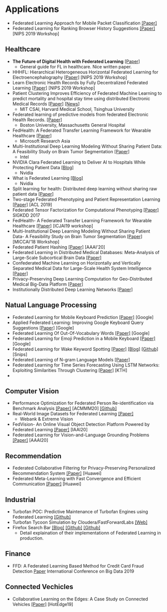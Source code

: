 # Applications

* Federated Learning Approach for Mobile Packet Classification [[Paper]](https://arxiv.org/abs/1907.13113)
* Federated Learning for Ranking Browser History Suggestions [[Paper]](https://arxiv.org/abs/1911.11807) [NIPS 2019 Workshop]

## Healthcare

* **The Future of Digital Health with Federated Learning** [[Paper]](https://www.nature.com/articles/s41746-020-00323-1)
  * General guide for FL in healthcare. Nice written paper.
* HHHFL: Hierarchical Heterogeneous Horizontal Federated Learning for Electroencephalography [[Paper]](https://arxiv.org/abs/1909.05784) [NIPS 2019 Workshop]
* Learn Electronic Health Records by Fully Decentralized Federated Learning [[Paper]](https://arxiv.org/abs/1912.01792) [NIPS 2019 Workshop]
* Patient Clustering Improves Efficiency of Federated Machine Learning to predict mortality and hospital stay time using distributed Electronic Medical Records [[Paper]](https://arxiv.org/ftp/arxiv/papers/1903/1903.09296.pdf) [[News]](https://venturebeat.com/2019/03/25/federated-learning-technique-predicts-hospital-stay-and-patient-mortality/)
  * MIT CSAI, Harvard Medical School, Tsinghua University
* Federated learning of predictive models from federated Electronic Health Records. [[Paper]](https://www.ncbi.nlm.nih.gov/pubmed/29500022)
  * Boston University, Massachusetts General Hospital
* FedHealth: A Federated Transfer Learning Framework for Wearable Healthcare [[Paper]](https://arxiv.org/pdf/1907.09173.pdf)
  * Microsoft Research Asia
* Multi-Institutional Deep Learning Modeling Without Sharing Patient Data: A Feasibility Study on Brain Tumor Segmentation [[Paper]](https://arxiv.org/pdf/1810.04304.pdf)
  * Intel
* NVIDIA Clara Federated Learning to Deliver AI to Hospitals While Protecting Patient Data [[Blog]](https://blogs.nvidia.com/blog/2019/12/01/clara-federated-learning/)
  * Nvidia
* What is Federated Learning [[Blog]](https://blogs.nvidia.com/blog/2019/10/13/what-is-federated-learning/)
  * Nvidia
* Split learning for health: Distributed deep learning without sharing raw patient data [[Paper]](https://arxiv.org/pdf/1812.00564)
* Two-stage Federated Phenotyping and Patient Representation Learning [[Paper]](https://www.aclweb.org/anthology/W19-5030.pdf) [ACL 2019]
* Federated Tensor Factorization for Computational Phenotyping [[Paper]](https://dl.acm.org/doi/10.1145/3097983.3098118) SIGKDD 2017
* FedHealth- A Federated Transfer Learning Framework for Wearable Healthcare [[Paper]](https://arxiv.org/abs/1907.09173) [ICJAI19 workshop]
* Multi-Institutional Deep Learning Modeling Without Sharing Patient Data- A Feasibility Study on Brain Tumor Segmentation [[Paper]](https://arxiv.org/abs/1810.04304) [MICCAI'18 Workshop]
* Federated Patient Hashing [[Paper]](https://aaai.org/ojs/index.php/AAAI/article/view/6121) [AAAI'20]
* Federated Learning in Distributed Medical Databases: Meta-Analysis of Large-Scale Subcortical Brain Data [[Paper]](https://arxiv.org/abs/1810.08553)
* Confederated Machine Learning on Horizontally and Vertically Separated Medical Data for Large-Scale Health System Intelligence [[Paper]](https://arxiv.org/abs/1910.02109)
* Privacy-Preserving Deep Learning Computation for Geo-Distributed Medical Big-Data Platform [[Paper]](http://www.cs.ucf.edu/~mohaisen/doc/dsn19b.pdf)
* Institutionally Distributed Deep Learning Networks [[Paper]](https://arxiv.org/abs/1709.05929)
  
## Natual Language Processing

* Federated Learning for Mobile Keyboard Prediction [[Paper]](https://arxiv.org/abs/1811.03604) [Google]
* Applied Federated Learning: Improving Google Keyboard Query Suggestions [[Paper]](https://arxiv.org/abs/1812.02903) [Google]
* Federated Learning Of Out-Of-Vocabulary Words [[Paper]](https://arxiv.org/abs/1903.10635) [Google]
* Federated Learning for Emoji Prediction in a Mobile Keyboard [[Paper]](https://arxiv.org/abs/1906.04329) [Google]
* Federated Learning for Wake Keyword Spotting [[Paper]](https://arxiv.org/pdf/1810.05512.pdf) [[Blog]](https://medium.com/snips-ai/federated-learning-for-wake-word-detection-c8b8c5cdd2c5) [[Github]](https://github.com/snipsco/keyword-spotting-research-datasets) [Snips]
* Federated Learning of N-gram Language Models [[Paper]](https://arxiv.org/pdf/1910.03432.pdf)
* Federated Learning for Time Series Forecasting Using LSTM Networks: Exploiting Similarities Through Clustering [[Paper]](http://www.diva-portal.org/smash/record.jsf?pid=diva2%3A1334598&dswid=-6117) [KTH]
* 
## Computer Vision

* Performance Optimization for Federated Person Re-identification via Benchmark Analysis [[Paper]](https://arxiv.org/abs/2008.11560) [ACMMM20] [[Github]](https://github.com/cap-ntu/FedReID)
* Real-World Image Datasets for Federated Learning [[Paper]](https://arxiv.org/abs/1910.11089)
  * Webank & Extreme Vision
* FedVision- An Online Visual Object Detection Platform Powered by Federated Learning [[Paper]](https://arxiv.org/abs/2001.06202) [IAAI20]
* Federated Learning for Vision-and-Language Grounding Problems [[Paper]](http://web.pkusz.edu.cn/adsp/files/2019/11/AAAI-FenglinL.1027.pdf) [AAAI20]

## Recommendation

 * Federated Collaborative Filtering for Privacy-Preserving Personalized Recommendation System [[Paper]](https://arxiv.org/abs/1901.09888) [Huawei]
 * Federated Meta-Learning with Fast Convergence and Efficient Communication [[Paper]](https://arxiv.org/abs/1802.07876) [Huawei]

## Industrial

* Turbofan POC: Predictive Maintenance of Turbofan Engines using Federated Learning [[Github]](https://github.com/matthiaslau/Turbofan-Federated-Learning-POC)
* Turbofan Tycoon Simulation by Cloudera/FastForwardLabs [[Web]](https://turbofan.fastforwardlabs.com/)
* Firefox Search Bar [[Blog]](https://florian.github.io/federated-learning/) [[Github]](https://github.com/florian/federated-learning) [[Github]](https://github.com/florian/federated-learning-addon) 
  * Detail explaination of their implementationn of Federated Learning in production.

## Finance

* FFD: A Federated Learning Based Method for Credit Card Fraud Detection [Paper](https://link.springer.com/chapter/10.1007/978-3-030-23551-2_2) International Conference on Big Data 2019

## Connected Vechicles

* Collaborative Learning on the Edges: A Case Study on Connected Vehicles [[Paper]](https://www.usenix.org/conference/hotedge19/presentation/lu) [HotEdge19]